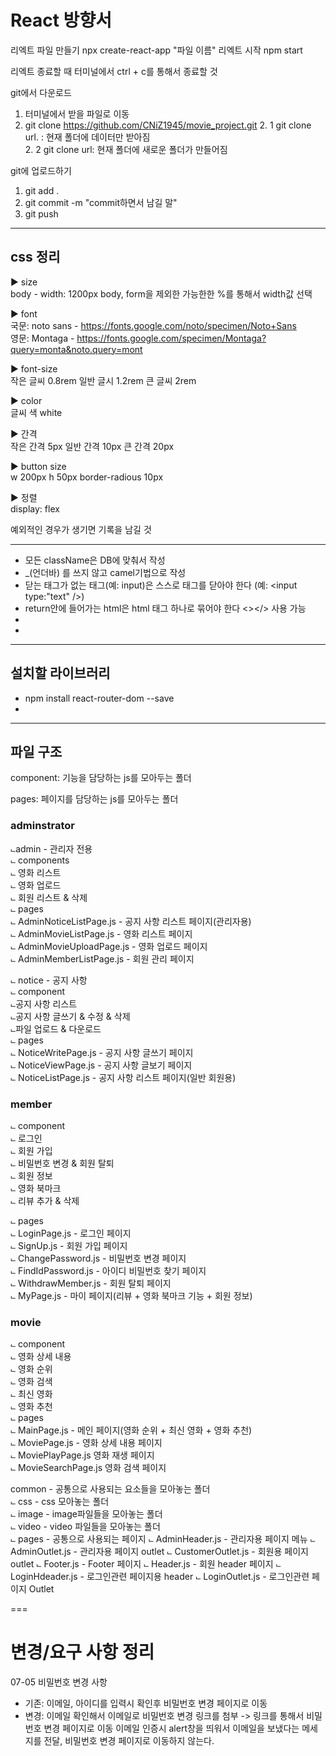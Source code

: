 # React 방향서

리엑트 파일 만들기 npx create-react-app "파일 이름"
리엑트 시작 npm start


리엑트 종료할 때 터미널에서 ctrl + c를 통해서 종료할 것



git에서 다운로드
1. 터미널에서 받을 파일로 이동
2. git clone https://github.com/CNiZ1945/movie_project.git
    2. 1 git clone url. : 현재 폴더에 데이터만 받아짐    
    2. 2 git clone url: 현재 폴더에 새로운 폴더가 만들어짐    

git에 업로드하기
1. git add .
2. git commit -m "commit하면서 남길 말"
3. git push


------------------------------------------------------------------
## css 정리

► size    
body - width: 1200px
body, form을 제외한 가능한한 %를 통해서 width값 선택


► font    
국문: noto sans - https://fonts.google.com/noto/specimen/Noto+Sans    
영문: Montaga - https://fonts.google.com/specimen/Montaga?query=monta&noto.query=mont    


► font-size     
작은 글씨 0.8rem
일반 글시 1.2rem
큰 글씨 2rem

► color    
글씨 색 white


► 간격    
작은 간격 5px
일반 간격 10px
큰 간격 20px

► button size    
w 200px
h 50px
border-radious 10px

► 정렬   
display: flex

예외적인 경우가 생기면 기록을 남길 것

------------------------------------------------------------------
- 모든 className은 DB에 맞춰서 작성     
- _(언더바) 를 쓰지 않고 camel기법으로 작성     
- 닫는 태그가 없는 태그(예: input)은 스스로 태그를 닫아야 한다 (예: <input type:"text" />)
- return안에 들어가는 html은 html 태그 하나로 묶어야 한다 <></> 사용 가능
- 
- 

-------------------------------------------------------------
## 설치할 라이브러리
- npm install react-router-dom --save
-

-------------------------------------------------------------
## 파일 구조

component: 기능을 담당하는 js를 모아두는 폴더     

pages: 페이지를 담당하는 js를 모아두는 폴더     

### adminstrator
⨽admin - 관리자 전용<br/>
    ⨽ components<br/>
        ⨽ 영화 리스트<br/>
        ⨽ 영화 업로드<br/>
        ⨽ 회원 리스트 & 삭제<br/>
    ⨽ pages<br/>
        ⨽ AdminNoticeListPage.js - 공지 사항 리스트 페이지(관리자용)<br/> 
        ⨽ AdminMovieListPage.js - 영화 리스트 페이지<br/>
        ⨽ AdminMovieUploadPage.js - 영화 업로드 페이지<br/>
        ⨽ AdminMemberListPage.js - 회원 관리 페이지<br/>

⨽ notice - 공지 사항<br/>
    ⨽ component<br/>
        ⨽공지 사항 리스트<br/>
        ⨽공지 사항 글쓰기 & 수정 & 삭제<br/>
        ⨽파일 업로드 & 다운로드<br/>
    ⨽ pages<br/>
        ⨽ NoticeWritePage.js - 공지 사항 글쓰기 페이지<br/>
        ⨽ NoticeViewPage.js - 공지 사항 글보기 페이지<br/>
        ⨽ NoticeListPage.js - 공지 사항 리스트 페이지(일반 회원용)<br/>

### member
⨽ component<br/>
    ⨽ 로그인<br/>
    ⨽ 회원 가입<br/>
    ⨽ 비밀번호 변경 & 회원 탈퇴<br/>
    ⨽ 회원 정보<br/>
    ⨽ 영화 북마크<br/>
    ⨽ 리뷰 추가 & 삭제<br/>

⨽ pages<br/>
    ⨽ LoginPage.js - 로그인 페이지<br/>
    ⨽ SignUp.js - 회원 가입 페이지<br/>
    ⨽ ChangePassword.js - 비밀번호 변경 페이지<br/>
    ⨽ FindIdPassword.js - 아이디 비밀번호 찾기 페이지<br/>
    ⨽ WithdrawMember.js - 회원 탈퇴 페이지<br/>
    ⨽ MyPage.js - 마이 페이지(리뷰 + 영화 북마크 기능 + 회원 정보)<br/>

### movie
⨽ component<br/>
    ⨽ 영화 상세 내용<br/>
    ⨽ 영화 순위<br/>
    ⨽ 영화 검색<br/>
    ⨽ 최신 영화<br/>
    ⨽ 영화 추천<br/>
⨽ pages<br/>
    ⨽ MainPage.js - 메인 페이지(영화 순위 + 최신 영화 + 영화 추천)<br/>
    ⨽ MoviePage.js - 영화 상세 내용 페이지<br/>
    ⨽ MoviePlayPage.js 영화 재생 페이지<br/>
    ⨽ MovieSearchPage.js 영화 검색 페이지<br/>

common - 공통으로 사용되는 요소들을 모아놓는 폴더<br/>
   ⨽ css - css 모아놓는 폴더<br/>
   ⨽ image - image파일들을 모아놓는 폴더<br/>
   ⨽ video - video 파일들을 모아놓는 폴더<br/>
   ⨽ pages - 공통으로 사용되는 페이지
      ⨽ AdminHeader.js - 관리자용 페이지 메뉴 
      ⨽ AdminOutlet.js - 관리자용 페이지 outlet
      ⨽ CustomerOutlet.js - 회원용 페이지 outlet
      ⨽ Footer.js - Footer 페이지
      ⨽ Header.js - 회원 header 페이지
      ⨽ LoginHdeader.js - 로그인관련 페이지용 header
      ⨽ LoginOutlet.js - 로그인관련 페이지 Outlet


===
# 변경/요구 사항 정리

07-05
비밀번호 변경 사항
- 기존: 이메일, 아이디를 입력시 확인후 비밀번호 변경 페이지로 이동
- 변경: 이메일 확인해서 이메일로 비밀번호 변경 링크를 첨부 -> 링크를 통해서 비밀번호 변경 페이지로 이동
이메일 인증시 alert창을 띄워서 이메일을 보냈다는 메세지를 전달, 비밀번호 변경 페이지로 이동하지 않는다.

